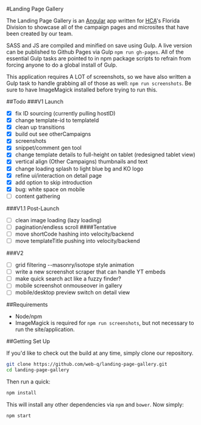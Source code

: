 #Landing Page Gallery

The Landing Page Gallery is an [Angular](http://angularjs.org/) app written for [HCA](http://hcahealthcare.com)'s Florida Division to showcase all of the campaign pages and microsites that have been created by our team.

SASS and JS are compiled and minified on save using Gulp. A live version can be published to Github Pages via Gulp `npm run gh-pages`. All of the essential Gulp tasks are pointed to in npm package scripts to refrain from forcing anyone to do a global install of Gulp.

This application requires A LOT of screenshots, so we have also written a Gulp task to handle grabbing all of those as well: `npm run screenshots`. Be sure to have ImageMagick installed before trying to run this.

##Todo
###V1 Launch
- [x] fix ID sourcing (currently pulling hostID)
- [x] change template-id to templateId
- [x] clean up transitions
- [x] build out see otherCampaigns
- [x] screenshots
- [x] snippet/comment gen tool
- [x] change template details to full-height on tablet (redesigned tablet view)
- [x] vertical align (Other Campaigns) thumbnails and text
- [x] change loading splash to light blue bg and KO logo
- [x] refine ui/interaction on detail page
- [x] add option to skip introduction
- [x] bug: white space on mobile
- [ ] content gathering

###V1.1 Post-Launch
- [ ] clean image loading (lazy loading)
- [ ] pagination/endless scroll
####Tentative
- [ ] move shortCode hashing into velocity/backend
- [ ] move templateTitle pushing into velocity/backend

###V2
- [ ] grid filtering --masonry/isotope style animation
- [ ] write a new screenshot scraper that can handle YT embeds
- [ ] make quick search act like a fuzzy finder?
- [ ] mobile screenshot onmouseover in gallery
- [ ] mobile/desktop preview switch on detail view

##Requirements
* Node/npm
* ImageMagick is required for `npm run screenshots`, but not necessary to run the site/application.

##Getting Set Up

If you'd like to check out the build at any time, simply clone our repository.

```bash
git clone https://github.com/web-q/landing-page-gallery.git
cd landing-page-gallery
```
Then run a quick:
```bash
npm install
```
This will install any other dependencies via `npm` and `bower`.
Now simply:
```bash
npm start
```
